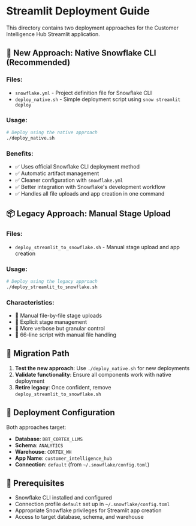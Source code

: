 # Streamlit Deployment Guide

This directory contains two deployment approaches for the Customer Intelligence Hub Streamlit application.

## 🚀 New Approach: Native Snowflake CLI (Recommended)

### Files:
- `snowflake.yml` - Project definition file for Snowflake CLI
- `deploy_native.sh` - Simple deployment script using `snow streamlit deploy`

### Usage:
```bash
# Deploy using the native approach
./deploy_native.sh
```

### Benefits:
- ✅ Uses official Snowflake CLI deployment method
- ✅ Automatic artifact management
- ✅ Cleaner configuration with `snowflake.yml`
- ✅ Better integration with Snowflake's development workflow
- ✅ Handles all file uploads and app creation in one command

## 📦 Legacy Approach: Manual Stage Upload

### Files:
- `deploy_streamlit_to_snowflake.sh` - Manual stage upload and app creation

### Usage:
```bash
# Deploy using the legacy approach
./deploy_streamlit_to_snowflake.sh
```

### Characteristics:
- 🔧 Manual file-by-file stage uploads
- 🔧 Explicit stage management
- 🔧 More verbose but granular control
- 🔧 66-line script with manual file handling


## 🔄 Migration Path

1. **Test the new approach**: Use `./deploy_native.sh` for new deployments
2. **Validate functionality**: Ensure all components work with native deployment
3. **Retire legacy**: Once confident, remove `deploy_streamlit_to_snowflake.sh`

## 🎯 Deployment Configuration

Both approaches target:
- **Database**: `DBT_CORTEX_LLMS`
- **Schema**: `ANALYTICS`
- **Warehouse**: `CORTEX_WH`
- **App Name**: `customer_intelligence_hub`
- **Connection**: `default` (from `~/.snowflake/config.toml`)

## 🔧 Prerequisites

- Snowflake CLI installed and configured
- Connection profile `default` set up in `~/.snowflake/config.toml`
- Appropriate Snowflake privileges for Streamlit app creation
- Access to target database, schema, and warehouse 